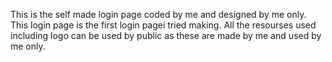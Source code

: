 This is the self made login page coded by me and designed by me only.
This login page is the first login pagei tried making.
All the resourses used including logo can be used by public as these are made by me and used by me only.
